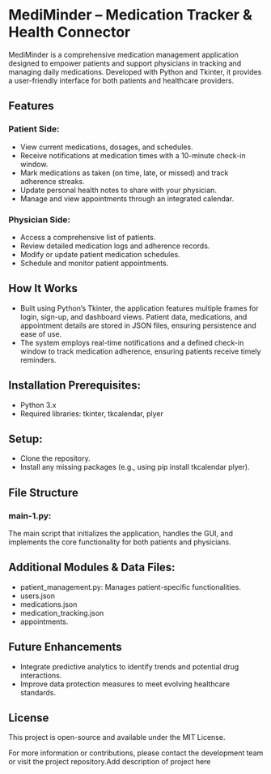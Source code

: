 # MediMinder – Medication Tracker & Health Connector
MediMinder is a comprehensive medication management application designed to empower patients and support physicians in tracking and managing daily medications. Developed with Python and Tkinter, it provides a user-friendly interface for both patients and healthcare providers.

## Features
### Patient Side:
- View current medications, dosages, and schedules.
- Receive notifications at medication times with a 10-minute check-in window.
- Mark medications as taken (on time, late, or missed) and track adherence streaks.
- Update personal health notes to share with your physician.
- Manage and view appointments through an integrated calendar.

### Physician Side:
- Access a comprehensive list of patients.
- Review detailed medication logs and adherence records.
- Modify or update patient medication schedules.
- Schedule and monitor patient appointments.

## How It Works
- Built using Python’s Tkinter, the application features multiple frames for login, sign-up, and dashboard views. Patient data, medications, and appointment details are stored in JSON files, ensuring persistence and ease of use.
- The system employs real-time notifications and a defined check-in window to track medication adherence, ensuring patients receive timely reminders.

## Installation Prerequisites:
- Python 3.x
- Required libraries: tkinter, tkcalendar, plyer

## Setup:
- Clone the repository.
- Install any missing packages (e.g., using pip install tkcalendar plyer).

## File Structure
### main-1.py:
The main script that initializes the application, handles the GUI, and implements the core functionality for both patients and physicians.

## Additional Modules & Data Files:
- patient_management.py: Manages patient-specific functionalities.
- users.json
- medications.json
- medication_tracking.json
- appointments.

## Future Enhancements
- Integrate predictive analytics to identify trends and potential drug interactions.
- Improve data protection measures to meet evolving healthcare standards.

## License
This project is open-source and available under the MIT License.

For more information or contributions, please contact the development team or visit the project repository.Add description of project here
